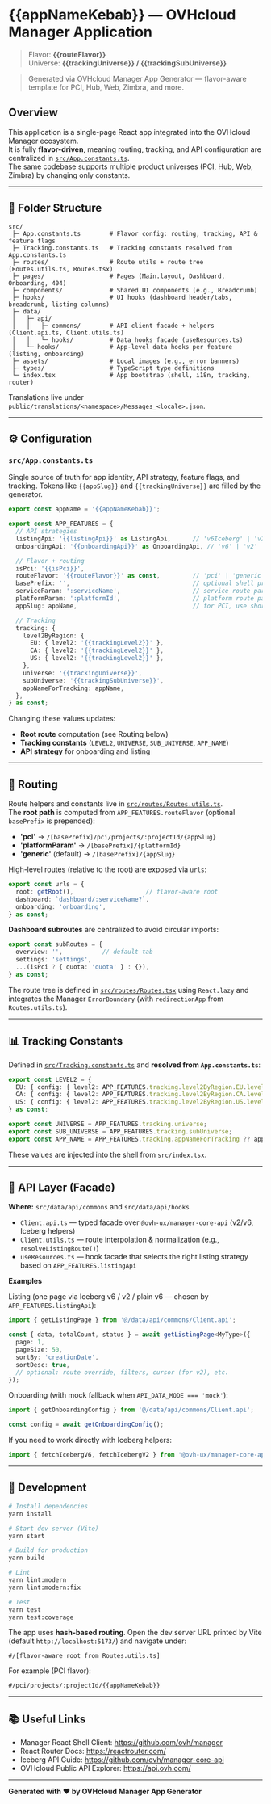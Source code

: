 # {{appNameKebab}} — OVHcloud Manager Application

> Flavor: **{{routeFlavor}}**  
> Universe: **{{trackingUniverse}} / {{trackingSubUniverse}}**

> Generated via OVHcloud Manager App Generator — flavor-aware template for PCI, Hub, Web, Zimbra, and more.

## Overview

This application is a single-page React app integrated into the OVHcloud Manager ecosystem.  
It is fully **flavor-driven**, meaning routing, tracking, and API configuration are centralized in [`src/App.constants.ts`](src/App.constants.ts).  
The same codebase supports multiple product universes (PCI, Hub, Web, Zimbra) by changing only constants.

---

## 📂 Folder Structure

```
src/
 ├─ App.constants.ts        # Flavor config: routing, tracking, API & feature flags
 ├─ Tracking.constants.ts   # Tracking constants resolved from App.constants.ts
 ├─ routes/                 # Route utils + route tree (Routes.utils.ts, Routes.tsx)
 ├─ pages/                  # Pages (Main.layout, Dashboard, Onboarding, 404)
 ├─ components/             # Shared UI components (e.g., Breadcrumb)
 ├─ hooks/                  # UI hooks (dashboard header/tabs, breadcrumb, listing columns)
 ├─ data/
 │   ├─ api/
 │   │   ├─ commons/        # API client facade + helpers (Client.api.ts, Client.utils.ts)
 │   │   └─ hooks/          # Data hooks facade (useResources.ts)
 │   └─ hooks/              # App-level data hooks per feature (listing, onboarding)
 ├─ assets/                 # Local images (e.g., error banners)
 ├─ types/                  # TypeScript type definitions
 └─ index.tsx               # App bootstrap (shell, i18n, tracking, router)
```
Translations live under `public/translations/<namespace>/Messages_<locale>.json`.

---

## ⚙ Configuration

### `src/App.constants.ts`

Single source of truth for app identity, API strategy, feature flags, and tracking. Tokens like `{{appSlug}}` and `{{trackingUniverse}}` are filled by the generator.

```ts
export const appName = '{{appNameKebab}}';

export const APP_FEATURES = {
  // API strategies
  listingApi: '{{listingApi}}' as ListingApi,      // 'v6Iceberg' | 'v2' | 'v6'
  onboardingApi: '{{onboardingApi}}' as OnboardingApi, // 'v6' | 'v2'

  // Flavor + routing
  isPci: '{{isPci}}',
  routeFlavor: '{{routeFlavor}}' as const,         // 'pci' | 'generic' | 'platformParam'
  basePrefix: '',                                  // optional shell prefix
  serviceParam: ':serviceName',                    // service route param (no ':' in final URL)
  platformParam: ':platformId',                    // platform route param
  appSlug: appName,                                // for PCI, use short slug (e.g. "billing")

  // Tracking
  tracking: {
    level2ByRegion: {
      EU: { level2: '{{trackingLevel2}}' },
      CA: { level2: '{{trackingLevel2}}' },
      US: { level2: '{{trackingLevel2}}' },
    },
    universe: '{{trackingUniverse}}',
    subUniverse: '{{trackingSubUniverse}}',
    appNameForTracking: appName,
  },
} as const;
```

Changing these values updates:
- **Root route** computation (see Routing below)
- **Tracking constants** (`LEVEL2`, `UNIVERSE`, `SUB_UNIVERSE`, `APP_NAME`)
- **API strategy** for onboarding and listing

---

## 📍 Routing

Route helpers and constants live in [`src/routes/Routes.utils.ts`](src/routes/Routes.utils.ts).  
The **root path** is computed from `APP_FEATURES.routeFlavor` (optional `basePrefix` is prepended):

- **'pci'** → `/[basePrefix]/pci/projects/:projectId/{appSlug}`
- **'platformParam'** → `/[basePrefix]/{platformId}`
- **'generic'** (default) → `/[basePrefix]/{appSlug}`

High-level routes (relative to the root) are exposed via `urls`:
```ts
export const urls = {
  root: getRoot(),                    // flavor-aware root
  dashboard: `dashboard/:serviceName?`,
  onboarding: 'onboarding',
} as const;
```

**Dashboard subroutes** are centralized to avoid circular imports:
```ts
export const subRoutes = {
  overview: '',           // default tab
  settings: 'settings',
  ...(isPci ? { quota: 'quota' } : {}),
} as const;
```

The route tree is defined in [`src/routes/Routes.tsx`](src/routes/Routes.tsx) using `React.lazy` and integrates the Manager `ErrorBoundary` (with `redirectionApp` from `Routes.utils.ts`).

---

## 📊 Tracking Constants

Defined in [`src/Tracking.constants.ts`](src/Tracking.constants.ts) and **resolved from `App.constants.ts`**:

```ts
export const LEVEL2 = {
  EU: { config: { level2: APP_FEATURES.tracking.level2ByRegion.EU.level2 } },
  CA: { config: { level2: APP_FEATURES.tracking.level2ByRegion.CA.level2 } },
  US: { config: { level2: APP_FEATURES.tracking.level2ByRegion.US.level2 } },
} as const;

export const UNIVERSE = APP_FEATURES.tracking.universe;
export const SUB_UNIVERSE = APP_FEATURES.tracking.subUniverse;
export const APP_NAME = APP_FEATURES.tracking.appNameForTracking ?? appName;
```

These values are injected into the shell from `src/index.tsx`.

---

## 🔌 API Layer (Facade)

**Where:** `src/data/api/commons` and `src/data/api/hooks`

- `Client.api.ts` — typed facade over `@ovh-ux/manager-core-api` (v2/v6, Iceberg helpers)
- `Client.utils.ts` — route interpolation & normalization (e.g., `resolveListingRoute()`)
- `useResources.ts` — hook facade that selects the right listing strategy based on `APP_FEATURES.listingApi`

**Examples**

Listing (one page via Iceberg v6 / v2 / plain v6 — chosen by `APP_FEATURES.listingApi`):
```ts
import { getListingPage } from '@/data/api/commons/Client.api';

const { data, totalCount, status } = await getListingPage<MyType>({
  page: 1,
  pageSize: 50,
  sortBy: 'creationDate',
  sortDesc: true,
  // optional: route override, filters, cursor (for v2), etc.
});
```

Onboarding (with mock fallback when `API_DATA_MODE === 'mock'`):
```ts
import { getOnboardingConfig } from '@/data/api/commons/Client.api';

const config = await getOnboardingConfig();
```

If you need to work directly with Iceberg helpers:
```ts
import { fetchIcebergV6, fetchIcebergV2 } from '@ovh-ux/manager-core-api';
```

---

## 🚀 Development

```bash
# Install dependencies
yarn install

# Start dev server (Vite)
yarn start

# Build for production
yarn build

# Lint
yarn lint:modern
yarn lint:modern:fix

# Test
yarn test
yarn test:coverage
```

The app uses **hash-based routing**. Open the dev server URL printed by Vite (default `http://localhost:5173/`) and navigate under:
```
#/[flavor-aware root from Routes.utils.ts]
```
For example (PCI flavor):
```
#/pci/projects/:projectId/{{appNameKebab}}
```

---

## 📚 Useful Links

- Manager React Shell Client: https://github.com/ovh/manager
- React Router Docs: https://reactrouter.com/
- Iceberg API Guide: https://github.com/ovh/manager-core-api
- OVHcloud Public API Explorer: https://api.ovh.com/

---

**Generated with ❤️ by OVHcloud Manager App Generator**

